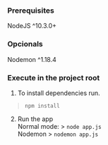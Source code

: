 ### Prerequisites 

NodeJS ^10.3.0+

### Opcionals 

Nodemon ^1.18.4

### Execute in the project root

1. To install dependencies run.
> `npm install`
2. Run the app    
Normal mode: > `node app.js`   
Nodemon      > `nodemon app.js`

